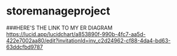 # storemanageproject

###HERE'S THE LINK TO MY ER DIAGRAM
https://lucid.app/lucidchart/a853890f-990b-4fc7-aa5d-422e7002aa80/edit?invitationId=inv_c2d24962-cf88-4da4-bd63-63ddcfbd9787
